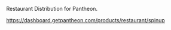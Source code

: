Restaurant Distribution for Pantheon.

https://dashboard.getpantheon.com/products/restaurant/spinup
